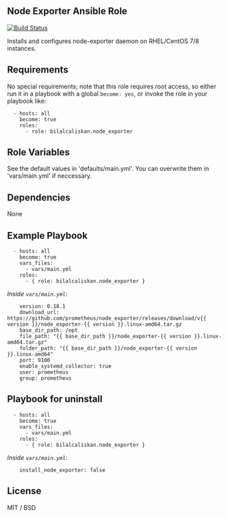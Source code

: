 ## Node Exporter Ansible Role

[![Build Status](https://travis-ci.org/bilalcaliskan/node_exporter-ansible-role.svg?branch=master)](https://travis-ci.org/bilalcaliskan/node_exporter-ansible-role)

Installs and configures node-exporter daemon on RHEL/CentOS 7/8 instances.

## Requirements

No special requirements; note that this role requires root access, so either run it in a playbook with a global `become: yes`, or invoke the role in your playbook like:

      - hosts: all
        become: true
        roles:
          - role: bilalcaliskan.node_exporter

## Role Variables

See the default values in 'defaults/main.yml'. You can overwrite them in 'vars/main.yml' if neccessary.

## Dependencies

None

## Example Playbook

      - hosts: all
        become: true
        vars_files:
          - vars/main.yml
        roles:
          - { role: bilalcaliskan.node_exporter }

*Inside `vars/main.yml`*:

        version: 0.18.1
        download_url: https://github.com/prometheus/node_exporter/releases/download/v{{ version }}/node_exporter-{{ version }}.linux-amd64.tar.gz
        base_dir_path: /opt
        file_path: "{{ base_dir_path }}/node_exporter-{{ version }}.linux-amd64.tar.gz"
        folder_path: "{{ base_dir_path }}/node_exporter-{{ version }}.linux-amd64"
        port: 9100
        enable_systemd_collector: true
        user: prometheus
        group: prometheus

## Playbook for uninstall

      - hosts: all
        become: true
        vars_files:
          - vars/main.yml
        roles:
          - { role: bilalcaliskan.node_exporter }

*Inside `vars/main.yml`*:

        install_node_exporter: false

## License

MIT / BSD
